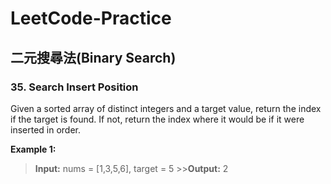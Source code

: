 # LeetCode-Practice
## 二元搜尋法(Binary Search)
###  35. Search Insert Position
Given a sorted array of distinct integers and a target value, return the index if the target is found. If not, return the index where it would be if it were inserted in order.

**Example 1:**
>**Input:** nums = [1,3,5,6], target = 5 >>**Output:** 2

